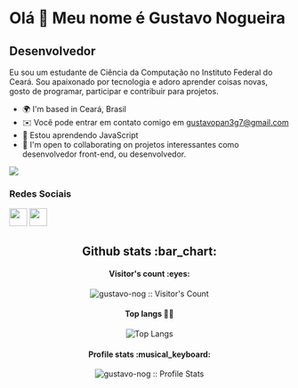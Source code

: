 Olá 👋 Meu nome é Gustavo Nogueira
==================================

Desenvolvedor
-------------

Eu sou um estudante de Ciência da Computação no Instituto Federal do Ceará. Sou apaixonado por tecnologia e adoro aprender coisas novas, gosto de programar, participar e contribuir para projetos.

* 🌍  I'm based in Ceará, Brasil
* ✉️ Você pode entrar em contato comigo em [gustavopan3g7@gmail.com](mailto:gustavopan3g7@gmail.com)
* 🧠 Estou aprendendo JavaScript
* 🤝  I'm open to collaborating on projetos interessantes como desenvolvedor front-end, ou desenvolvedor.

<a href="https://www.github.com/gustavo-nog" target="_blank" rel="noreferrer"><img
src="https://img.shields.io/github/followers/gustavo-nog?logo=github&style=for-the-badge&color=0891b2&labelColor=1c1917" /></a>

### Redes Sociais

<p align="left"> <a href="https://www.github.com/gustavo-nog" target="_blank" rel="noreferrer"><img src="https://raw.githubusercontent.com/danielcranney/readme-generator/main/public/icons/socials/github.svg" width="32" height="32" /></a>
<a href="https://www.linkedin.com/in/gustavo-alves-nogueira/" target="_blank" rel="noreferrer"><img src="https://raw.githubusercontent.com/danielcranney/readme-generator/main/public/icons/socials/linkedin.svg" width="32" height="32" /></a></p>

<h2 align="center">Github stats :bar_chart:</h2>

<h4 align="center">Visitor's count :eyes:</h4>

<p align="center"><img src="https://profile-counter.glitch.me/gustavo-nog/count.svg" alt="gustavo-nog :: Visitor's Count" /></p>

<h4 align="center">Top langs 👨‍💻</h4>

<p align="center"><img src="https://github-readme-stats.vercel.app/api/top-langs/?username=Gustavo-Nog&hide=html,css,javascript&theme=tokyonight&layout=compact" alt="Top Langs" />
</p>

<h4 align="center">Profile stats :musical_keyboard:</h4>

<p align="center"><img src="https://github-readme-stats.vercel.app/api?username=gustavo-nog&show_icons=true&theme=synthwave" alt="gustavo-nog :: Profile Stats" /></p>
